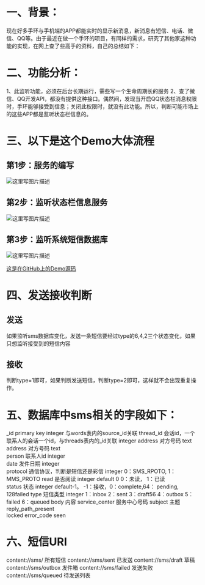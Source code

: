# 一、背景：
现在好多手环与手机端的APP都能实时的显示新消息，新消息有短信、电话、微信、QQ等。由于最近在做一个手环的项目，有同样的需求，研究了其他家这种功能的实现，在网上查了些高手的资料，自己的总结如下：

# 二、功能分析：
1、此监听功能，必须在后台长期运行，需些写一个生命周期长的服务
2、查了微信、QQ开发API，都没有提供这种接口。偶然间，发现当开启QQ状态栏消息权限时，手环能够接受到信息；关闭此权限时，就没有此功能。所以，判断可能市场上的这些APP都是监听状态栏信息的。

# 三、以下是这个Demo大体流程

## 第1步：服务的编写


![这里写图片描述](http://img.blog.csdn.net/20170623222533052?watermark/2/text/aHR0cDovL2Jsb2cuY3Nkbi5uZXQvcXFfMjY0NDAyMjE=/font/5a6L5L2T/fontsize/400/fill/I0JBQkFCMA==/dissolve/70/gravity/SouthEast)

## 第2步：监听状态栏信息服务

![这里写图片描述](http://img.blog.csdn.net/20170623222717791?watermark/2/text/aHR0cDovL2Jsb2cuY3Nkbi5uZXQvcXFfMjY0NDAyMjE=/font/5a6L5L2T/fontsize/400/fill/I0JBQkFCMA==/dissolve/70/gravity/SouthEast)

## 第3步：监听系统短信数据库

![这里写图片描述](http://img.blog.csdn.net/20170623222734331?watermark/2/text/aHR0cDovL2Jsb2cuY3Nkbi5uZXQvcXFfMjY0NDAyMjE=/font/5a6L5L2T/fontsize/400/fill/I0JBQkFCMA==/dissolve/70/gravity/SouthEast)

[这是在GitHub上的Demo源码](https://github.com/YangJiexian/SmsWechatQQMessage)


# 四、发送接收判断
## 发送
如果监听sms数据库变化，发送一条短信要经过type的6,4,2三个状态变化，如果只想监听接受到的短信内容

## 接收
判断type=1即可，如果判断发送短信，判断type=2即可，这样就不会出现重复操作。

# 五、数据库中sms相关的字段如下：      

_id                      primary key     integer                  与words表内的source_id关联
thread_id              会话id，一个联系人的会话一个id，与threads表内的_id关联      integer 
address                 对方号码          text
address    对方号码          text  
person     联系人id           integer    
date       发件日期           integer  
protocol     通信协议，判断是短信还是彩信    integer  0：SMS_RPOTO, 1：MMS_PROTO
read         是否阅读           integer   default 0 0：未读， 1：已读    
status      状态           integer   default-1。 -1：接收，0：complete,64： pending, 128failed
type         短信类型           integer 1：inbox  2：sent 3：draft56  4：outbox  5：failed  6：queued
body                      内容 
service_center      服务中心号码 
subject                  主题  reply_path_present  
locked 
error_code 
seen

# 六、短信URI
content://sms/              所有短信
content://sms/sent          已发送
content://sms/draft         草稿
content://sms/outbox        发件箱
content://sms/failed        发送失败
content://sms/queued        待发送列表

